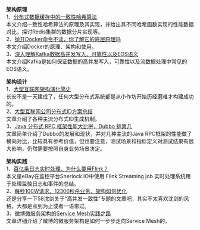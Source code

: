 **架构原理**      
1、[分布式数据缓存中的一致性哈希算法](https://mp.weixin.qq.com/s/jV46h2OcaQ0DMytNuyHv-A)  
本文介绍一致性哈希算法的原理及其实现，并给出其不同哈希函数实现的性能数据对比，探讨Redis集群的数据分片实现等。   
2、[抛开Docker命令不谈，你了解它的底层原理吗](https://mp.weixin.qq.com/s/GKb65M5lgOhNyXX2Hu59qQ)  
本文介绍Docker的原理、架构和使用。   
3、[深入理解Kafka数据高并发写入、可靠性以及EOS语义](https://mp.weixin.qq.com/s/SSJi5fq3l4ab6SYopLXfLQ)  
本文介绍Kafka是如何保证数据的高并发写入，可靠性以及流数据处理中常见的EOS语义。   

**架构设计**   
1、[大型互联网架构演化简史](https://mp.weixin.qq.com/s/B4pMSd7ax2932J1KwvIZQw)  
长安不是一天建成了，任何大型分布式系统都是从小作坊开始历经磨难才构建成功的。  
2、[大型互联网公司分布式ID方案总结](https://mp.weixin.qq.com/s/BYbgPN0b84EUsn7Osl7rqw)  
文章介绍了各种主流分布式ID生成机制。  
3、[Java 分布式 RPC 框架性能大比拼，Dubbo 排第几](https://mp.weixin.qq.com/s/UY2ct1tQti06iGQlj-Jw6w)  
文章简单介绍了Dubbo的发展和现状，并对几种主流的Java RPC框架的性能做了横向对比，比较具有参考价值，但也要注意，测试场景和指标定义对测试结果有很大影响，仍然需要按照自身业务场景决定。  

**架构实践**    
1、[百亿条日志实时处理，为什么要用Flink？](https://mp.weixin.qq.com/s/vWeuhJd5kWk8jwnGdCQEnw)  
本文是eBay在监控平台Sherlock.IO中使用 Flink Streaming job 实时处理系统用于处理监控日志和事件的总结。  
2、[每秒100W请求，12306秒杀业务，架构如何优化](https://mp.weixin.qq.com/s/WSocbTKWYBqOSfimdfm_JA)  
还是分享一下58沈剑关于“高并发一致性”专题的文章吧，其实不太喜欢沈剑的风格，大都是点到为止或者一语带过。  
3、[微博微服务架构的Service Mesh实践之路](https://mp.weixin.qq.com/s/VXnCUbOouL37eR20dH8kVA)  
文章详细介绍了微博的微服务架构是如何一步步走向Service Mesh的。
